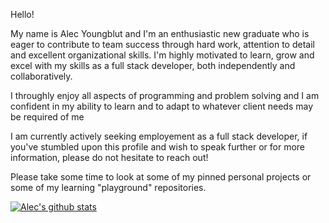Hello!

My name is Alec Youngblut and I'm an enthusiastic new graduate who is eager to contribute to team success through hard work, attention to detail and excellent organizational skills. I'm highly motivated to learn, grow and excel with my skills as a full stack developer, both independently and collaboratively. 

I throughly enjoy all aspects of programming and problem solving and I am confident in my ability to learn and to adapt to whatever client needs may be required of me

I am currently actively seeking employement as a full stack developer, if you've stumbled upon this profile and wish to speak further or for more information, please do not hesitate to reach out!

Please take some time to look at some of my pinned personal projects or some of my learning "playground" repositories.

[![Alec's github stats](https://github-readme-stats.vercel.app/api?username=AlecYoungblut)](https://github.com/AlecYoungblut)
